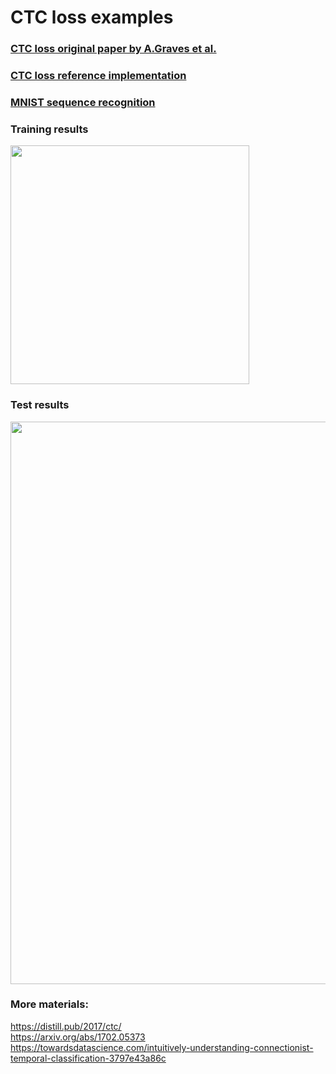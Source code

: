 # CTC loss examples
### [CTC loss original paper by A.Graves et al.](https://github.com/dredwardhyde/crnn-ctc-loss-example-pytorch/blob/main/icml_2006.pdf)  
### [CTC loss reference implementation](https://github.com/dredwardhyde/crnn-ctc-loss-example-pytorch/blob/main/ctc_loss_example.py)  
### [MNIST sequence recognition](https://github.com/dredwardhyde/ctc-loss-example/blob/main/mnist_sequence_recognition.py)
### Training results  
<img src="https://raw.githubusercontent.com/dredwardhyde/crnn-ctc-loss-pytorch/blob/main/training.png" width="382"/>  

### Test results  
<img src="https://raw.githubusercontent.com/dredwardhyde/crnn-ctc-loss-pytorch/blob/main/results.png" width="900"/>  


### More materials:
https://distill.pub/2017/ctc/  
https://arxiv.org/abs/1702.05373  
https://towardsdatascience.com/intuitively-understanding-connectionist-temporal-classification-3797e43a86c  
